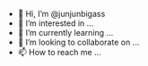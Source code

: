 - 👋 Hi, I’m @junjunbigass
- 👀 I’m interested in ...
- 🌱 I’m currently learning ...
- 💞️ I’m looking to collaborate on ...
- 📫 How to reach me ...

<!---
junjunbigass/junjunbigass is a ✨ special ✨ repository because its `README.md` (this file) appears on your GitHub profile.
You can click the Preview link to take a look at your changes.
--->
